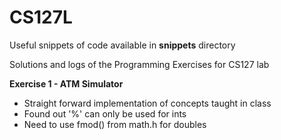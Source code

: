 CS127L
======

Useful snippets of code available in **snippets** directory

Solutions and logs of the Programming Exercises for CS127 lab

**Exercise 1 - ATM Simulator**
 - Straight forward implementation of concepts taught in class
 - Found out '%' can only be used for ints
 - Need to use fmod() from math.h for doubles
